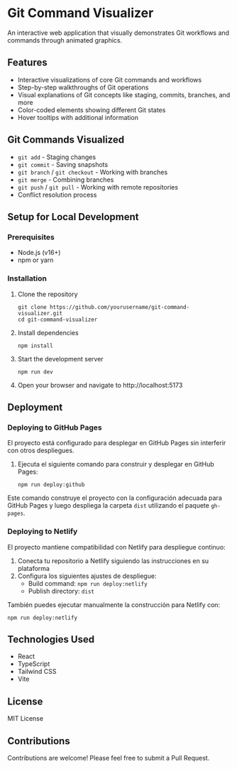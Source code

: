 # Git Command Visualizer

An interactive web application that visually demonstrates Git workflows and commands through animated graphics.

## Features

- Interactive visualizations of core Git commands and workflows
- Step-by-step walkthroughs of Git operations
- Visual explanations of Git concepts like staging, commits, branches, and more
- Color-coded elements showing different Git states
- Hover tooltips with additional information

## Git Commands Visualized

- `git add` - Staging changes
- `git commit` - Saving snapshots
- `git branch` / `git checkout` - Working with branches
- `git merge` - Combining branches
- `git push` / `git pull` - Working with remote repositories
- Conflict resolution process

## Setup for Local Development

### Prerequisites

- Node.js (v16+)
- npm or yarn

### Installation

1. Clone the repository
   ```
   git clone https://github.com/yourusername/git-command-visualizer.git
   cd git-command-visualizer
   ```

2. Install dependencies
   ```
   npm install
   ```

3. Start the development server
   ```
   npm run dev
   ```

4. Open your browser and navigate to http://localhost:5173

## Deployment

### Deploying to GitHub Pages

El proyecto está configurado para desplegar en GitHub Pages sin interferir con otros despliegues.

1. Ejecuta el siguiente comando para construir y desplegar en GitHub Pages:
   ```
   npm run deploy:github
   ```

Este comando construye el proyecto con la configuración adecuada para GitHub Pages y luego despliega la carpeta `dist` utilizando el paquete `gh-pages`.

### Deploying to Netlify

El proyecto mantiene compatibilidad con Netlify para despliegue continuo:

1. Conecta tu repositorio a Netlify siguiendo las instrucciones en su plataforma
2. Configura los siguientes ajustes de despliegue:
   - Build command: `npm run deploy:netlify`
   - Publish directory: `dist`

También puedes ejecutar manualmente la construcción para Netlify con:
```
npm run deploy:netlify
```

## Technologies Used

- React
- TypeScript
- Tailwind CSS
- Vite

## License

MIT License

## Contributions

Contributions are welcome! Please feel free to submit a Pull Request.